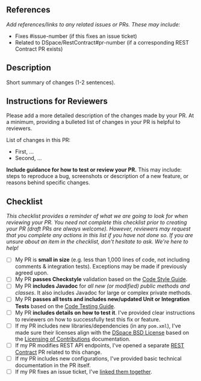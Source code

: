 ## References
_Add references/links to any related issues or PRs. These may include:_
* Fixes #issue-number (if this fixes an issue ticket)
* Related to DSpace/RestContract#pr-number  (if a corresponding REST Contract PR exists)

## Description
Short summary of changes (1-2 sentences).

## Instructions for Reviewers
Please add a more detailed description of the changes made by your PR. At a minimum, providing a bulleted list of changes in your PR is helpful to reviewers.

List of changes in this PR:
* First, ...
* Second, ...

**Include guidance for how to test or review your PR.** This may include: steps to reproduce a bug, screenshots or description of a new feature, or reasons behind specific changes. 

## Checklist
_This checklist provides a reminder of what we are going to look for when reviewing your PR. You need not complete this checklist prior to creating your PR (draft PRs are always welcome).
However, reviewers may request that you complete any actions in this list if you have not done so. If you are unsure about an item in the checklist, don't hesitate to ask. We're here to help!_

- [ ] My PR is **small in size** (e.g. less than 1,000 lines of code, not including comments & integration tests). Exceptions may be made if previously agreed upon.
- [ ] My PR **passes Checkstyle** validation based on the [Code Style Guide](https://wiki.lyrasis.org/display/DSPACE/Code+Style+Guide).
- [ ] My PR **includes Javadoc** for _all new (or modified) public methods and classes_. It also includes Javadoc for large or complex private methods.
- [ ] My PR **passes all tests and includes new/updated Unit or Integration Tests** based on the [Code Testing Guide](https://wiki.lyrasis.org/display/DSPACE/Code+Testing+Guide).
- [ ] My PR **includes details on how to test it**. I've provided clear instructions to reviewers on how to successfully test this fix or feature.
- [ ] If my PR includes new libraries/dependencies (in any `pom.xml`), I've made sure their licenses align with the [DSpace BSD License](https://github.com/DSpace/DSpace/blob/main/LICENSE) based on the [Licensing of Contributions](https://wiki.lyrasis.org/display/DSPACE/Code+Contribution+Guidelines#CodeContributionGuidelines-LicensingofContributions) documentation.
- [ ] If my PR modifies REST API endpoints, I've opened a separate [REST Contract](https://github.com/DSpace/RestContract/blob/main/README.md) PR related to this change.
- [ ] If my PR includes new configurations, I've provided basic technical documentation in the PR itself.
- [ ] If my PR fixes an issue ticket, I've [linked them together](https://docs.github.com/en/issues/tracking-your-work-with-issues/linking-a-pull-request-to-an-issue).
